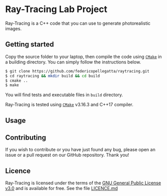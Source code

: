 # Ray-Tracing Lab Project
Ray-Tracing is a C++ code that you can use to generate photorealistic images.

## Getting started
Copy the source folder to your laptop, then compile the code using [`CMake`](https://cmake.org/) in a building directory. You can simply follow the instructions below.
``` sh
$ git clone https://github.com/federicopellegatta/raytracing.git
$ cd raytracing && mkdir build && cd build
$ cmake ..
$ make
```
You will find tests and executable files in `build` directory. 

Ray-Tracing is tested using [`CMake`](https://cmake.org/) v3.16.3 and C++17 compiler. 

## Usage

## Contributing
If you wish to contribute or you have just found any bug, please open an issue or a pull request on our GitHub repository. Thank you!

## Licence
Ray-Tracing is licensed under the terms of the [GNU General Public License v3.0](https://www.gnu.org/licenses/gpl-3.0.html) and is available for free. See the file [LICENCE.md](https://github.com/federicopellegatta/raytracing/blob/master/LICENCE.md)
